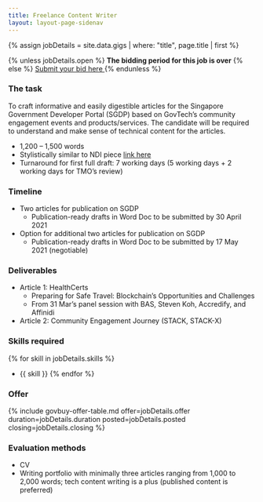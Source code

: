```yaml
---
title: Freelance Content Writer
layout: layout-page-sidenav
---
```


{% assign jobDetails = site.data.gigs | where: "title", page.title | first %}

{% unless jobDetails.open %}
**The bidding period for this job is over**
{% else %}
<a href="{{ jobDetails.bid_link }}" class="sgds-button is-primary">
  Submit your bid here
</a>
{% endunless %}

### The task

To craft informative and easily digestible articles for the Singapore Government Developer Portal (SGDP) based on GovTech’s community engagement events and products/services. The candidate will be required to understand and make sense of technical content for the articles.

- 1,200 – 1,500 words
- Stylistically similar to NDI piece [link here](https://medium.com/ndi-sg/stack-x-webinar-national-digital-identity-stack-introduction-to-ndi-34b5dbed9565)
- Turnaround for first full draft: 7 working days (5 working days + 2 working days for TMO’s review)

### Timeline

- Two articles for publication on SGDP
  - Publication-ready drafts in Word Doc to be submitted by 30 April 2021
- Option for additional two articles for publication on SGDP
  - Publication-ready drafts in Word Doc to be submitted by 17 May 2021 (negotiable)

### Deliverables

- Article 1: HealthCerts
  - Preparing for Safe Travel: Blockchain’s Opportunities and Challenges
  - From 31 Mar’s panel session with BAS, Steven Koh, Accredify, and Affinidi 
- Article 2: Community Engagement Journey (STACK, STACK-X)

### Skills required

{% for skill in jobDetails.skills %}
- {{ skill }}
{% endfor %}

### Offer

{% include govbuy-offer-table.md 
  offer=jobDetails.offer duration=jobDetails.duration
  posted=jobDetails.posted closing=jobDetails.closing %}

### Evaluation methods

- CV
- Writing portfolio with minimally three articles ranging from 1,000 to 2,000 words; tech content writing is a plus (published content is preferred)
